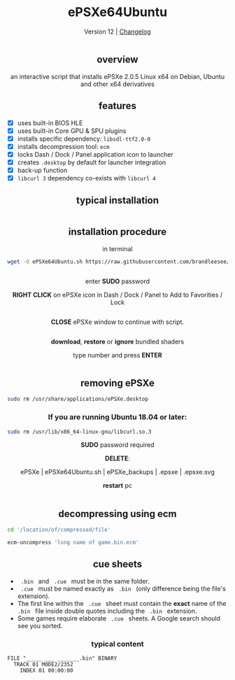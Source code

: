 <h1 align="center">ePSXe64Ubuntu</h1>

<p align="center">Version 12 | <a href="https://github.com/brandleesee/ePSXe64Ubuntu/blob/master/CHANGELOG.md">Changelog</a></p>

<img src="" />

<h2 align="center">overview</h2>

<p align="center">an interactive script that installs ePSXe 2.0.5 Linux x64 on Debian, Ubuntu and other x64 derivatives</p>

<h2 align="center">features</h2>

- [x] uses built-in BIOS HLE
- [x] uses built-in Core GPU & SPU plugins
- [x] installs specific dependency: `libsdl-ttf2.0-0`
- [x] installs decompression tool: `ecm`
- [x] locks Dash / Dock / Panel application icon to launcher
- [x] creates `.desktop` by default for launcher integration
- [x] back-up function
- [x] `libcurl 3` dependency co-exists with `libcurl 4` 

<h2 align="center">typical installation</h2>

<img src="" />

<h2 align="center">installation procedure</h2>

<p align="center">in terminal</p>

```bash
wget -O ePSXe64Ubuntu.sh https://raw.githubusercontent.com/brandleesee/ePSXe64Ubuntu/master/ePSXe64Ubuntu.sh && bash ePSXe64Ubuntu.sh
```

<img src="" />

<p align="center">enter <strong>SUDO</strong> password</p>

<p align="center"><strong>RIGHT CLICK</strong> on ePSXe icon in Dash / Dock / Panel to Add to Favorities / Lock</p>

<p align="center"><img src="" /></p>

<p align="center"><strong>CLOSE</strong> ePSXe window to continue with script.</p>

<img src="" />

<p align="center"><strong>download</strong>, <strong>restore</strong> or <strong>ignore</strong> bundled shaders

<p align="center">type number and press <strong>ENTER</strong></p>

<p align="center"><img src="" /></p>

<h2 align="center">removing ePSXe</h2>

```bash
sudo rm /usr/share/applications/ePSXe.desktop
```

<h3 align="center">If you are running Ubuntu 18.04 or later:</h3>

```bash
sudo rm /usr/lib/x86_64-linux-gnu/libcurl.so.3
```

<p align="center"><strong>SUDO</strong> password required</p>

<p align="center"><strong>DELETE</strong>:</p>

<p align="center">ePSXe | ePSXe64Ubuntu.sh | ePSXe_backups | .epsxe | .epsxe.svg</p>

<p align="center" ><strong>restart</strong> pc</p>

<img src="" />

<h2 align="center">decompressing using ecm</h2>

```bash
cd '/location/of/compressed/file'

ecm-uncompress 'long name of game.bin.ecm'
```

<h2 align="center">cue sheets</h2>

* `  .bin  ` and `  .cue  ` must be in the same folder.
* `  .cue  ` must be named exactly as `  .bin  ` (only difference being the file's extension).
* The first line within the `  .cue  ` sheet must contain the **exact** name of the `  .bin  ` file inside double quotes including the `  .bin  ` extension.
* Some games require elaborate `  .cue  ` sheets. A Google search should see you sorted.

<h3 align="center">typical content</h3>

```
FILE "_____ ___ _______.bin" BINARY
  TRACK 01 MODE2/2352
    INDEX 01 00:00:00
```
